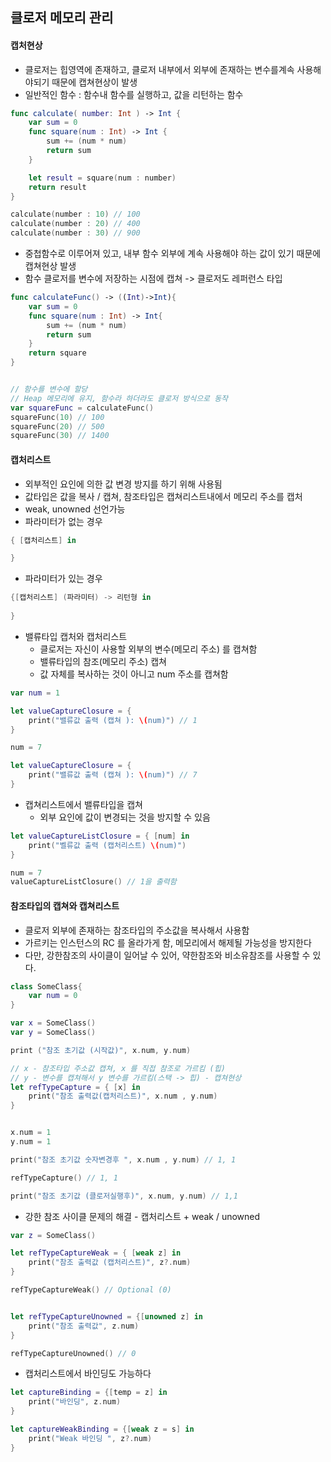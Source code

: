 ## 클로저 메모리 관리
#### 캡처현상
- 클로저는 힙영역에 존재하고, 클로저 내부에서 외부에 존재하는 변수를계속 사용해야되기 때문에 캡쳐현상이 발생
- 일반적인 함수 : 함수내 함수를 실행하고, 값을 리턴하는 함수
```swift
func calculate( number: Int ) -> Int {
	var sum = 0
	func square(num : Int) -> Int {
		sum += (num * num)
		return sum
	}

	let result = square(num : number)
	return result
}

calculate(number : 10) // 100
calculate(number : 20) // 400
calculate(number : 30) // 900 
```

- 중첩함수로 이루어져 있고, 내부 함수 외부에 계속 사용해야 하는 값이 있기 때문에 캡쳐현상 발생
- 함수 클로저를 변수에 저장하는 시점에 캡쳐 -> 클로저도 레퍼런스 타입
```swift
func calculateFunc() -> ((Int)->Int){
	var sum = 0
	func square(num : Int) -> Int{
		sum += (num * num)
		return sum
	}
	return square
}


// 함수를 변수에 할당
// Heap 메모리에 유지, 함수라 하더라도 클로저 방식으로 동작
var squareFunc = calculateFunc()
squareFunc(10) // 100
squareFunc(20) // 500
squareFunc(30) // 1400
```

#### 캡처리스트
- 외부적인 요인에 의한 값 변경 방지를 하기 위해 사용됨
- 값타입은 값을 복사 / 캡쳐, 참조타입은 캡쳐리스트내에서 메모리 주소를 캡처 
- weak, unowned 선언가능
- 파라미터가 없는 경우
```swift
{ [캡처리스트] in

}
```

- 파라미터가 있는 경우
```swift
{[캡처리스트] (파라미터) -> 리턴형 in
 
}
```

- 밸류타입 캡처와 캡처리스트
	- 클로저는 자신이 사용할 외부의 변수(메모리 주소) 를 캡쳐함 
	- 밸류타입의 참조(메모리 주소) 캡쳐
	- 값 자체를 복사하는 것이 아니고 num 주소를 캡쳐함
```swift
var num = 1

let valueCaptureClosure = {
	print("밸류값 출력 (캡쳐 ): \(num)") // 1
}

num = 7

let valueCaptureClosure = {
	print("밸류값 출력 (캡쳐 ): \(num)") // 7
}
```

- 캡쳐리스트에서 밸류타입을 캡쳐
	- 외부 요인에 값이 변경되는 것을 방지할 수 있음
```swift
let valueCaptureListClosure = { [num] in 
	print("벨류값 출력 (캡처리스트) \(num)")
}

num = 7
valueCaptureListClosure() // 1을 출력함
```

#### 참조타입의 캡쳐와 캡쳐리스트
- 클로저 외부에 존재하는 참조타입의 주소값을 복사해서 사용함
- 가르키는 인스턴스의 RC 를 올라가게 함, 메모리에서 해제될 가능성을 방지한다
- 다만, 강한참조의 사이클이 일어날 수 있어, 약한참조와 비소유참조를 사용할 수 있다.
```swift
class SomeClass{
	var num = 0
}

var x = SomeClass()
var y = SomeClass()

print ("참조 초기값 (시작값)", x.num, y.num)

// x - 참조타입 주소값 캡쳐, x 를 직접 참조로 가르킴 (힙)
// y - 변수를 캡쳐해서 y 변수를 가르킴(스택 -> 힙) - 캡쳐현상
let refTypeCapture = { [x] in 
	print("참조 출력값(캡처리스트)", x.num , y.num)
}


x.num = 1
y.num = 1

print("참조 초기값 숫자변경후 ", x.num , y.num) // 1, 1

refTypeCapture() // 1, 1

print("참조 초기값 (클로저실행후)", x.num, y.num) // 1,1

```

- 강한 참조 사이클 문제의 해결 - 캡처리스트 + weak / unowned
```swift
var z = SomeClass()

let refTypeCaptureWeak = { [weak z] in
	print("참조 출력값 (캡처리스트)", z?.num)					  
}

refTypeCaptureWeak() // Optional (0)


let refTypeCaptureUnowned = {[unowned z] in 
	print("참조 출력값", z.num)
}

refTypeCaptureUnowned() // 0
```

- 캡처리스트에서 바인딩도 가능하다
```swift
let captureBinding = {[temp = z] in 
	print("바인딩", z.num)
}

let captureWeakBinding = {[weak z = s] in 
	print("Weak 바인딩 ", z?.num)
}
```